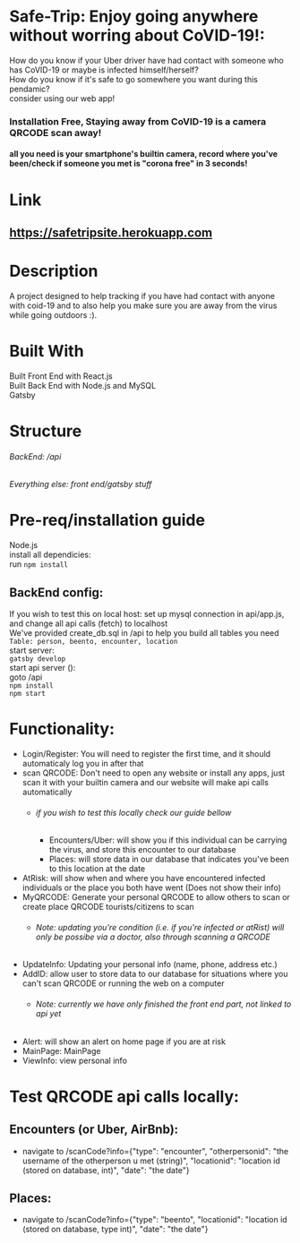 # Safe-Trip: Enjoy going anywhere without worring about CoVID-19!:
How do you know if your Uber driver have had contact with someone who has CoVID-19 or maybe is infected himself/herself? <br />
How do you know if it's safe to go somewhere you want during this pendamic? <br />
consider using our web app!
### Installation Free, Staying away from CoVID-19 is a camera QRCODE scan away!
#### all you need is your smartphone's builtin camera, record where you've been/check if someone you met is "corona free" in 3 seconds!

# Link
## https://safetripsite.herokuapp.com
# Description

A project designed to help tracking if you have had contact with anyone with coid-19 and to also help you make sure you are away from the virus while going outdoors :).

# Built With
Built Front End with React.js <br/>
Built Back End with Node.js and MySQL <br />
Gatsby

# Structure
###### BackEnd: /api <br/>
###### Everything else: front end/gatsby stuff

# Pre-req/installation guide
Node.js <br/>
install all dependicies: <br />
 run `npm install`
 ## BackEnd config:
 If you wish to test this on local host:
 set up mysql connection in api/app.js, and change all api calls (fetch) to localhost\
We've provided create_db.sql in /api to help you build all tables you need <br />
`Table: person, beento, encounter, location` <br/>
start server: <br/>
`gatsby develop` <br />
start api server (): <br/>
goto /api  <br/>
`npm install` <br/>
`npm start`

# Functionality:
  - Login/Register: You will need to register the first time, and it should automaticaly log you in after that
  - scan QRCODE: Don't need to open any website or install any apps, just scan it with your builtin camera and our website will make api calls automatically
    - ######  if you wish to test this locally check our guide bellow
      - Encounters/Uber: will show you if this individual can be carrying the virus, and store this encounter to our database
      - Places: will store data in our database that indicates you've been to this location at the date
  - AtRisk: will show when and where you have encountered infected individuals or the place you both have went (Does not show their info)
  - MyQRCODE: Generate your personal QRCODE to allow others to scan or create place QRCODE tourists/citizens to scan
    - ###### Note: updating you're condition (i.e. if you're infected or atRist) will only be possibe via a doctor, also through scanning a QRCODE
  - UpdateInfo: Updating your personal info (name, phone, address etc.)
  - AddID: allow user to store data to our database for situations where you can't scan QRCODE or running the web on a computer
    - ###### Note: currently we have only finished the front end part, not linked to api yet
  - Alert: will show an alert on home page if you are at risk
  - MainPage: MainPage
  - ViewInfo: view personal info

# Test QRCODE api calls locally:
## Encounters (or Uber, AirBnb):
 - navigate to /scanCode?info={"type": "encounter", "otherpersonid": "the username of the otherperson u met (string)", "locationid": "location id (stored on database, int)", "date": "the date"}
## Places:
 - navigate to /scanCode?info={"type": "beento", "locationid": "location id (stored on database, type int)", "date": "the date"}

